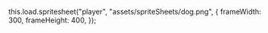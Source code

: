 this.load.spritesheet("player", "assets/spriteSheets/dog.png", {
  frameWidth: 300,
  frameHeight: 400,
});
